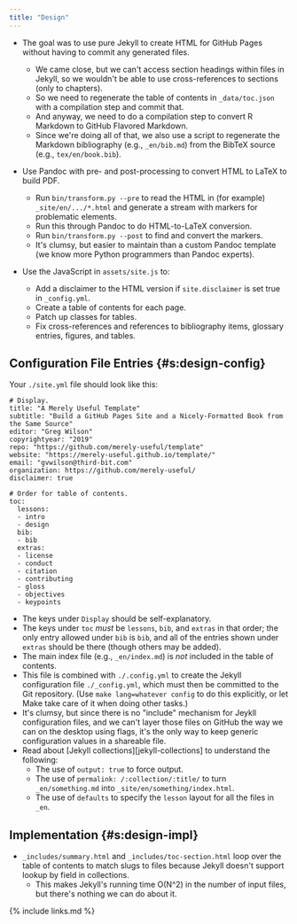 ```yaml
---
title: "Design"
---
```


-   The goal was to use pure Jekyll to create HTML for GitHub Pages without having to commit any generated files.
    -   We came close, but we can't access section headings within files in Jekyll,
        so we wouldn't be able to use cross-references to sections (only to chapters).
    -   So we need to regenerate the table of contents in `_data/toc.json` with a compilation step and commit that.
    -   And anyway, we need to do a compilation step to convert R Markdown to GitHub Flavored Markdown.
    -   Since we're doing all of that,
        we also use a script to regenerate the Markdown bibliography (e.g., `_en/bib.md`)
        from the BibTeX source (e.g., `tex/en/book.bib`).

-   Use Pandoc with pre- and post-processing to convert HTML to LaTeX to build PDF.
    -   Run `bin/transform.py --pre` to read the HTML in (for example) `_site/en/.../*.html`
        and generate a stream with markers for problematic elements.
    -   Run this through Pandoc to do HTML-to-LaTeX conversion.
    -   Run `bin/transform.py --post` to find and convert the markers.
    -   It's clumsy, but easier to maintain than a custom Pandoc template
        (we know more Python programmers than Pandoc experts).

-   Use the JavaScript in `assets/site.js` to:
    -   Add a disclaimer to the HTML version if `site.disclaimer` is set true in `_config.yml`.
    -   Create a table of contents for each page.
    -   Patch up classes for tables.
    -   Fix cross-references and references to bibliography items, glossary entries, figures, and tables.

## Configuration File Entries {#s:design-config}

Your `./site.yml` file should look like this:

```
# Display.
title: "A Merely Useful Template"
subtitle: "Build a GitHub Pages Site and a Nicely-Formatted Book from the Same Source"
editor: "Greg Wilson"
copyrightyear: "2019"
repo: "https://github.com/merely-useful/template"
website: "https://merely-useful.github.io/template/"
email: "gvwilson@third-bit.com"
organization: https://github.com/merely-useful/
disclaimer: true

# Order for table of contents.
toc:
  lessons:
  - intro
  - design
  bib:
  - bib
  extras:
  - license
  - conduct
  - citation
  - contributing
  - gloss
  - objectives
  - keypoints
```

-   The keys under `Display` should be self-explanatory.
-   The keys under `toc` *must* be `lessons`, `bib`, and `extras` in that order;
    the only entry allowed under `bib` is `bib`,
    and all of the entries shown under `extras` should be there
    (though others may be added).
-   The main index file (e.g., `_en/index.md`) is *not* included in the table of contents.
-   This file is combined with `./.config.yml` to create the Jekyll configuration file `./_config.yml`,
    which must then be committed to the Git repository.
    (Use `make lang=whatever config` to do this explicitly,
    or let Make take care of it when doing other tasks.)
-   It's clumsy, but since there is no "include" mechanism for Jeykll configuration files,
    and we can't layer those files on GitHub the way we can on the desktop using flags,
    it's the only way to keep generic configuration values in a shareable file.
-   Read about [Jekyll collections][jekyll-collections] to understand the following:
    -   The use of `output: true` to force output.
    -   The use of `permalink: /:collection/:title/` to turn `_en/something.md` into `_site/en/something/index.html`.
    -   The use of `defaults` to specify the `lesson` layout for all the files in `_en`.

## Implementation {#s:design-impl}

-   `_includes/summary.html` and `_includes/toc-section.html` loop over the table of contents to match slugs to files
    because Jekyll doesn't support lookup by field in collections.
    -   This makes Jekyll's running time O(N^2) in the number of input files, but there's nothing we can do about it.

{% include links.md %}
